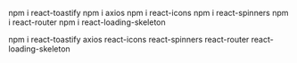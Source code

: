 npm i react-toastify
npm i axios
npm i react-icons
npm i react-spinners
npm i react-router
npm i react-loading-skeleton

npm i react-toastify axios react-icons react-spinners react-router react-loading-skeleton

